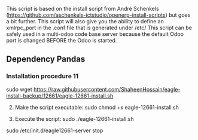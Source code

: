 This script is based on the install script from André Schenkels (https://github.com/aschenkels-ictstudio/openerp-install-scripts)
but goes a bit further. This script will also give you the ability to define an xmlrpc_port in the .conf file that is generated under /etc/
This script can be safely used in a multi-odoo code base server because the default Odoo port is changed BEFORE the Odoo is started.


<h2>Dependency Pandas </h2>

<h3>Installation procedure 11</h3>


sudo wget https://raw.githubusercontent.com/ShaheenHossain/eagle-install-backup/12661/eagle-12661-install.sh

2. Make the script executable:
sudo chmod +x eagle-12661-install.sh

3. Execute the script:
sudo ./eagle-12661-install.sh



sudo /etc/init.d/eagle12661-server stop


```

